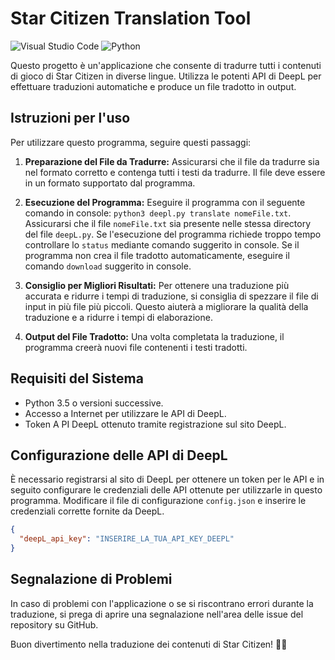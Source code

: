 # Star Citizen Translation Tool
![Visual Studio Code](https://img.shields.io/badge/Visual%20Studio%20Code-0078d7.svg?plastic&logo=visual-studio-code&logoColor=white) ![Python](https://img.shields.io/badge/python_3.9-3670A0?style=flat&logo=python&logoColor=ffffff)

Questo progetto è un'applicazione che consente di tradurre tutti i contenuti di gioco di Star Citizen in diverse lingue. Utilizza le potenti API di DeepL per effettuare traduzioni automatiche e produce un file tradotto in output.

## Istruzioni per l'uso

Per utilizzare questo programma, seguire questi passaggi:

1. **Preparazione del File da Tradurre:**
   Assicurarsi che il file da tradurre sia nel formato corretto e contenga tutti i testi da tradurre. Il file deve essere in un formato supportato dal programma.

2. **Esecuzione del Programma:**
   Eseguire il programma con il seguente comando in console: `python3 deepl.py translate nomeFile.txt`. Assicurarsi che il file `nomeFile.txt` sia presente nelle stessa directory del file `deepL.py`.
   Se l'esecuzione del programma richiede troppo tempo controllare lo `status` mediante comando suggerito in console.
   Se il programma non crea il file tradotto automaticamente, eseguire il comando `download` suggerito in console.

3. **Consiglio per Migliori Risultati:**
Per ottenere una traduzione più accurata e ridurre i tempi di traduzione, si consiglia di spezzare il file di input in più file più piccoli. Questo aiuterà a migliorare la qualità della traduzione e a ridurre i tempi di elaborazione.

4. **Output del File Tradotto:**
Una volta completata la traduzione, il programma creerà nuovi file contenenti i testi tradotti.

## Requisiti del Sistema

- Python 3.5 o versioni successive.
- Accesso a Internet per utilizzare le API di DeepL.
- Token A PI DeepL ottenuto tramite registrazione sul sito DeepL.

## Configurazione delle API di DeepL
È necessario registrarsi al sito di DeepL per ottenere un token per le API e in seguito configurare le credenziali delle API ottenute per utilizzarle in questo programma. Modificare il file di configurazione `config.json` e inserire le credenziali corrette fornite da DeepL.

```json
{
  "deepL_api_key": "INSERIRE_LA_TUA_API_KEY_DEEPL"
}
```

## Segnalazione di Problemi
In caso di problemi con l'applicazione o se si riscontrano errori durante la traduzione, si prega di aprire una segnalazione nell'area delle issue del repository su GitHub.

Buon divertimento nella traduzione dei contenuti di Star Citizen! 🚀✨
